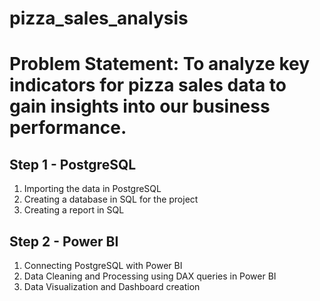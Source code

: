 # pizza_sales_analysis

# Problem Statement: To analyze key indicators for pizza sales data to gain insights into our business performance.

## Step 1 - PostgreSQL
  1. Importing the data in PostgreSQL
  2. Creating a database in SQL for the project
  3. Creating a report in SQL

## Step 2 - Power BI
  1. Connecting PostgreSQL with Power BI
  2. Data Cleaning and Processing using DAX queries in Power BI
  3. Data Visualization and Dashboard creation
